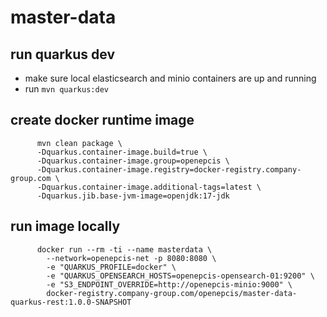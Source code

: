 # master-data

## run quarkus dev

- make sure local elasticsearch and minio containers are up and running
- run ```mvn quarkus:dev```

## create docker runtime image
```shell
      mvn clean package \
      -Dquarkus.container-image.build=true \
      -Dquarkus.container-image.group=openepcis \
      -Dquarkus.container-image.registry=docker-registry.company-group.com \
      -Dquarkus.container-image.additional-tags=latest \
      -Dquarkus.jib.base-jvm-image=openjdk:17-jdk
```

## run image locally
```shell
      docker run --rm -ti --name masterdata \
        --network=openepcis-net -p 8080:8080 \
        -e "QUARKUS_PROFILE=docker" \
        -e "QUARKUS_OPENSEARCH_HOSTS=openepcis-opensearch-01:9200" \
        -e "S3_ENDPOINT_OVERRIDE=http://openepcis-minio:9000" \
        docker-registry.company-group.com/openepcis/master-data-quarkus-rest:1.0.0-SNAPSHOT
```